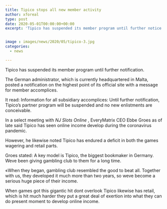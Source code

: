 ```yaml
---
title: Tipico stops all new member activity
author: xforeal 
type: post
date: 2020-05-01T00:00:00+00:00
excerpt: 'Tipico has suspended its member program until further notice '


image : images/news/2020/05/tipico-3.jpg
categories:
  - news

---
```

Tipico has suspended its member program until further notification. 

The German administrator, which is currently headquartered in Malta, posted a notification on the highest point of its official site with a message for member accomplices. 

It read: Information for all subsidiary accomplices: Until further notification, Tipico&#8217;s partner program will be suspended and no new enlistments are conceivable. 

In a select meeting with _NJ Slots Online_ , EveryMatrix CEO Ebbe Groes as of late said Tipico has seen online income develop during the coronavirus pandemic. 

However, he likewise noted Tipico has endured a deficit in both the games wagering and retail parts. 

Groes stated: A key model is Tipico, the biggest bookmaker in Germany. Weve been giving gambling club to them for a long time. 

&#171;When they began, gambling club resembled the good to beat all. Together with us, they developed it much more than two years, so weve become a serious huge piece of their income. 

When games got this gigantic hit dont overlook Tipico likewise has retail, which is hit much harder they put a great deal of exertion into what they can do present moment to develop online income.